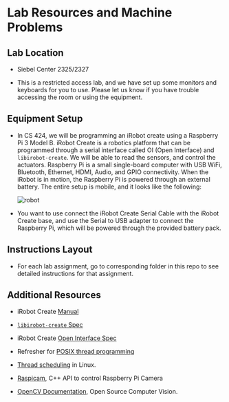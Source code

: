 # Lab Resources and Machine Problems

## Lab Location

* Siebel Center 2325/2327

* This is a restricted access lab, and we have set up some monitors and keyboards for you to use. Please let us know if you have trouble accessing the room or using the equipment.

## Equipment Setup

* In CS 424, we will be programming an iRobot create using a Raspberry Pi 3 Model B. iRobot Create is a robotics platform that can be programmed through a serial interface called OI (Open Interface) and `libirobot-create`. We will be able to read the sensors, and control the actuators. Raspberry Pi is a small single-board computer with USB WiFi, Bluetooth, Ethernet, HDMI, Audio, and GPIO connectivity. When the iRobot is in motion, the Raspberry Pi is powered through an external battery. The entire setup is mobile, and it looks like the following:
  
    ![robot](https://courses.engr.illinois.edu/cs424/fa2018/mp/equipment.jpg)

* You want to use connect the iRobot Create Serial Cable with the iRobot Create base, and use the Serial to USB adapter to connect the Raspberry Pi, which will be powered through the provided battery pack.

## Instructions Layout

* For each lab assignment, go to corresponding folder in this repo to see detailed instructions for that assignment.

## Additional Resources

* iRobot Create [Manual](https://courses.engr.illinois.edu/cs424/fa2018/mp/4400-732887.pdf)

* [`libirobot-create` Spec](http://www.nongnu.org/libirobot-create/doc/libirobot-create-0.1/index.html)

* iRobot Create [Open Interface Spec](https://www.irobot.lv/uploaded_files/File/iRobot_Roomba_500_Open_Interface_Spec.pdf)

* Refresher for [POSIX thread programming](https://computing.llnl.gov/tutorials/pthreads/)

* [Thread scheduling](https://computing.llnl.gov/tutorials/pthreads/man/sched_setscheduler.txt) in Linux.

* [Raspicam](https://github.com/cedricve/raspicam), C++ API to control Raspberry Pi Camera

* [OpenCV Documentation](https://docs.opencv.org/3.1.0/), Open Source Computer Vision.